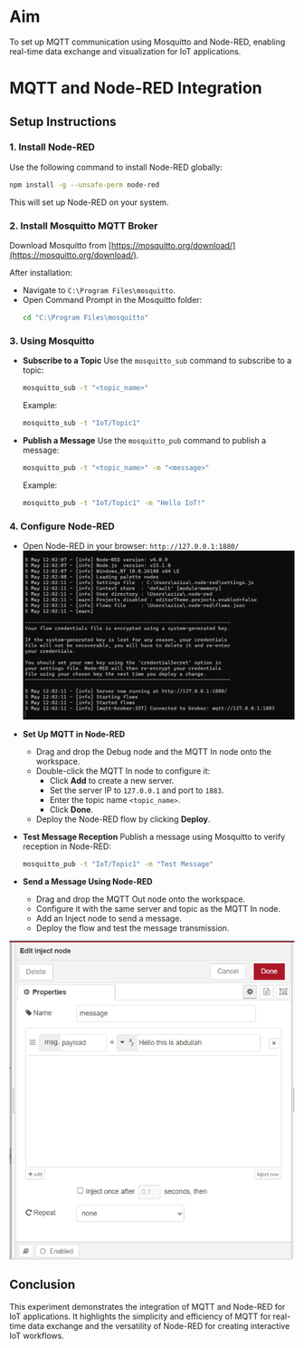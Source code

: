 # Aim
To set up MQTT communication using Mosquitto and Node-RED, enabling real-time data exchange and visualization for IoT applications.

# MQTT and Node-RED Integration


## Setup Instructions

### 1. Install Node-RED
   Use the following command to install Node-RED globally:
   ```bash
   npm install -g --unsafe-perm node-red
   ```
   This will set up Node-RED on your system.

### 2. Install Mosquitto MQTT Broker
   Download Mosquitto from [https://mosquitto.org/download/](https://mosquitto.org/download/).

   After installation:
   - Navigate to `C:\Program Files\mosquitto`.
   - Open Command Prompt in the Mosquitto folder:
     ```bash
     cd "C:\Program Files\mosquitto"
     ```

### 3. Using Mosquitto

   - **Subscribe to a Topic**
     Use the `mosquitto_sub` command to subscribe to a topic:
     ```bash
     mosquitto_sub -t "<topic_name>"
     ```
     Example:
     ```bash
     mosquitto_sub -t "IoT/Topic1"
     ```

   - **Publish a Message**
     Use the `mosquitto_pub` command to publish a message:
     ```bash
     mosquitto_pub -t "<topic_name>" -m "<message>"
     ```
     Example:
     ```bash
     mosquitto_pub -t "IoT/Topic1" -m "Hello IoT!"
     ```

### 4. Configure Node-RED

   - Open Node-RED in your browser: `http://127.0.0.1:1880/`
   ![Node-RED Interface](https://github.com/dev-abby110/IOT_Practicals/blob/main/img/Screenshot%202025-05-05%20120230.png)

   - **Set Up MQTT in Node-RED**
     - Drag and drop the Debug node and the MQTT In node onto the workspace.
     - Double-click the MQTT In node to configure it:
       - Click **Add** to create a new server.
       - Set the server IP to `127.0.0.1` and port to `1883`.
       - Enter the topic name `<topic_name>`.
       - Click **Done**.
     - Deploy the Node-RED flow by clicking **Deploy**.

   - **Test Message Reception**
     Publish a message using Mosquitto to verify reception in Node-RED:
     ```bash
     mosquitto_pub -t "IoT/Topic1" -m "Test Message"
     ```

   - **Send a Message Using Node-RED**
     - Drag and drop the MQTT Out node onto the workspace.
     - Configure it with the same server and topic as the MQTT In node.
     - Add an Inject node to send a message.
     - Deploy the flow and test the message transmission.

![Node-RED Flow](https://github.com/abdullah-master/IOT_Lab/blob/main/img/node-red-abd.png)

## Conclusion
This experiment demonstrates the integration of MQTT and Node-RED for IoT applications. It highlights the simplicity and efficiency of MQTT for real-time data exchange and the versatility of Node-RED for creating interactive IoT workflows.


